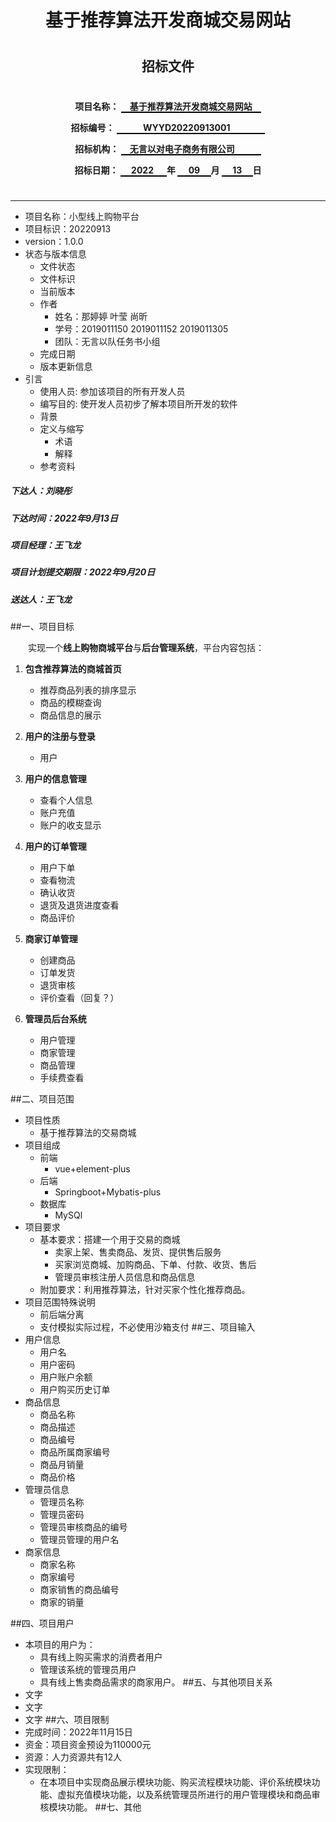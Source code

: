 <center>  

# 基于推荐算法开发商城交易网站
#
#
## 招标文件
#
#
#

__项目名称：
<span style="border-bottom:2px solid black;">
&emsp;基于推荐算法开发商城交易网站&emsp;</span>__

**招标编号：
<span style="border-bottom:2px solid black;">
&emsp;&emsp;&emsp;WYYD20220913001&emsp;&emsp;&emsp;&emsp;</span>**

**招标机构：
<span style="border-bottom:2px solid black;">
&emsp;无言以对电子商务有限公司&emsp;&emsp;&emsp;</span>**

**招标日期：
<span style="border-bottom:2px solid black;">&nbsp;&ensp;&ensp;2022&ensp;&ensp;&ensp;</span>年
<span style="border-bottom:2px solid black;">&nbsp;&emsp;09&emsp;&nbsp;</span>月
<span style="border-bottom:2px solid black;">&emsp;&nbsp;13&emsp;&nbsp;</span>日**
</center>  

#

---

* 项目名称：小型线上购物平台
* 项目标识：20220913
* version：1.0.0
* 状态与版本信息
  * 文件状态
  * 文件标识
  * 当前版本
  * 作者
    * 姓名：那婷婷 叶莹 尚昕
    * 学号：2019011150 2019011152 2019011305
    * 团队：无言以队任务书小组
  * 完成日期
  * 版本更新信息
* 引言
  * 使用人员: 参加该项目的所有开发人员
  * 编写目的: 使开发人员初步了解本项目所开发的软件
  * 背景
  * 定义与缩写
    * 术语
    * 解释
  * 参考资料
    
##### 下达人：刘晓彤
##### 下达时间：2022年9月13日
##### 项目经理：王飞龙
##### 项目计划提交期限：2022年9月20日
##### 送达人：王飞龙
##一、项目目标

&emsp;&emsp;实现一个**线上购物商城平台**与**后台管理系统**，平台内容包括：

1. **包含推荐算法的商城首页**
    * 推荐商品列表的排序显示
    * 商品的模糊查询
    * 商品信息的展示

2. **用户的注册与登录**
    * 用户
3. **用户的信息管理**
    * 查看个人信息
    * 账户充值
    * 账户的收支显示

4. **用户的订单管理**
    * 用户下单
    * 查看物流
    * 确认收货
    * 退货及退货进度查看
    * 商品评价

5. **商家订单管理**
    * 创建商品
    * 订单发货
    * 退货审核
    * 评价查看（回复？）

6. **管理员后台系统**
    * 用户管理
    * 商家管理
    * 商品管理
    * 手续费查看
    
##二、项目范围
* 项目性质
    * 基于推荐算法的交易商城
* 项目组成
    * 前端
        * vue+element-plus
    * 后端
        * Springboot+Mybatis-plus
    * 数据库
        * MySQl
* 项目要求
    * 基本要求：搭建一个用于交易的商城
        * 卖家上架、售卖商品、发货、提供售后服务
        * 买家浏览商城、加购商品、下单、付款、收货、售后
        * 管理员审核注册人员信息和商品信息
    * 附加要求：利用推荐算法，针对买家个性化推荐商品。
* 项目范围特殊说明
    * 前后端分离
    * 支付模拟实际过程，不必使用沙箱支付
##三、项目输入
* 用户信息
  * 用户名
  * 用户密码
  * 用户账户余额
  * 用户购买历史订单
* 商品信息
  * 商品名称
  * 商品描述
  * 商品编号
  * 商品所属商家编号
  * 商品月销量
  * 商品价格
* 管理员信息
  * 管理员名称
  * 管理员密码
  * 管理员审核商品的编号
  * 管理员管理的用户名
* 商家信息
  * 商家名称
  * 商家编号
  * 商家销售的商品编号
  * 商家的销量
    
##四、项目用户
* 本项目的用户为： 
  * 具有线上购买需求的消费者用户
  * 管理该系统的管理员用户
  * 具有线上售卖商品需求的商家用户。
##五、与其他项目关系
* 文字
* 文字
* 文字
##六、项目限制
* 完成时间：2022年11月15日
* 资金：项目资金预设为110000元
* 资源：人力资源共有12人
* 实现限制：
  * 在本项目中实现商品展示模块功能、购买流程模块功能、评价系统模块功能、虚拟充值模块功能，以及系统管理员所进行的用户管理模块和商品审核模块功能。
##七、其他

